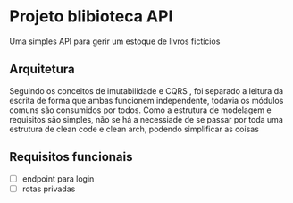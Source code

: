 # Projeto blibioteca API

Uma simples API para gerir um estoque de livros fictícios

## Arquitetura

Seguindo os conceitos de imutabilidade e CQRS , foi separado a leitura da escrita de forma que ambas funcionem independente, todavia os módulos comuns são consumidos por todos.
Como a estrutura de modelagem e requisitos são simples, não se há a necessiade de se passar por toda uma estrutura de clean code e clean arch, podendo simplificar as coisas

## Requisitos funcionais

- [ ] endpoint para login
- [ ] rotas privadas
